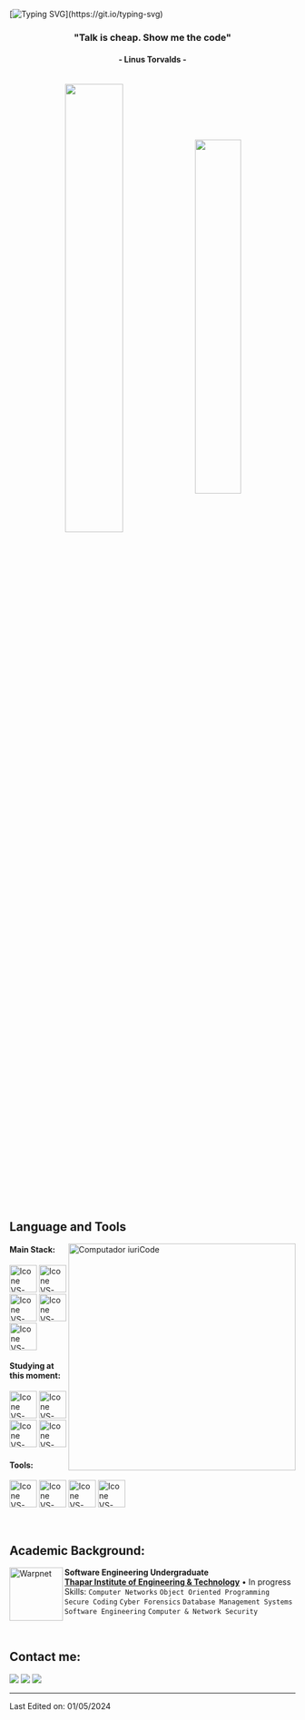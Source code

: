 [![Typing SVG](https://readme-typing-svg.herokuapp.com?color=FF3670&size=35&center=true&vCenter=true&width=1000&lines=Welcome+to+my+GitHub+profile!;My+name+is+Reyyan+Ahmed;A+Computer+Engineering+Undergrad;at+Thapar+University!)](https://git.io/typing-svg)

<h3 align="center">"Talk is cheap. Show me the code"</h3>
<h4 align="center">- Linus Torvalds -</h4>

<br>

<div align="center" style="margin-bottom:200px">
 <img width=45% align="center" src="https://github-readme-stats.vercel.app/api?username=reyyanxahmed&theme=radical&show_icons=true" />
 <img width=40% align="center" src="https://github-readme-stats.vercel.app/api/top-langs/?username=reyyanxahmed&layout=compact&theme=radical" />
</div>


<br>

## Language and Tools

<img src="https://raw.githubusercontent.com/MicaelliMedeiros/micaellimedeiros/master/image/computer-illustration.png" min-width="400px" max-width="400px" width="400px" align="right" alt="Computador iuriCode">

#### Main Stack:
  [<img height="48px" width="48px" alt="Icone VS-Code" src="https://skillicons.dev/icons?i=C++"/>](https://en.wikipedia.org/wiki/C%2B%2B)
  [<img height="48px" width="48px" alt="Icone VS-Code" src="https://skillicons.dev/icons?i=c"/>](https://developer.mozilla.org/en-US/docs/Web/C)
  [<img height="48px" width="48px" alt="Icone VS-Code" src="https://skillicons.dev/icons?i=js"/>](https://developer.mozilla.org/en-US/docs/Web/JavaScript)
  [<img height="48px" width="48px" alt="Icone VS-Code" src="https://skillicons.dev/icons?i=nodejs"/>](https://nodejs.org/en)
  [<img height="48px" width="48px" alt="Icone VS-Code" src="https://skillicons.dev/icons?i=python"/>](https://python.org)


#### Studying at this moment:
  [<img height="48px" width="48px" alt="Icone VS-Code" src="https://skillicons.dev/icons?i=python"/>](https://python.org)
  [<img height="48px" width="48px" alt="Icone VS-Code" src="https://skillicons.dev/icons?i=mongodb"/>](https://www.mongodb.com)
  [<img height="48px" width="48px" alt="Icone VS-Code" src="https://skillicons.dev/icons?i=express"/>](https://www.expressjs.com)
  [<img height="48px" width="48px" alt="Icone VS-Code" src="https://skillicons.dev/icons?i=react"/>](https://www.react.dev)

#### Tools:

  [<img height="48px" width="48px" alt="Icone VS-Code" src="https://skillicons.dev/icons?i=pycharm"/>](https://www.jetbrains.com/pycharm/)
  [<img height="48px" width="48px" alt="Icone VS-Code" src="https://skillicons.dev/icons?i=vscode"/>](https://code.visualstudio.com/)
  [<img height="48px" width="48px" alt="Icone VS-Code" src="https://skillicons.dev/icons?i=github"/>](https://github.com/)
  [<img height="48px" width="48px" alt="Icone VS-Code" src="https://skillicons.dev/icons?i=git"/>](https://git-scm.com/)

<br>

## Academic Background:

[<img align="left" height="94px" width="94px" alt="Warpnet" src="https://media.licdn.com/dms/image/C4E0BAQG5HFi6nWrpQg/company-logo_200_200/0/1655119369480/grupo_uninter_logo?e=1709164800&v=beta&t=A_gJyj3OZmT1JZNQcxaIJY67jzxMEJMvcpxyq1CwmS0"/>](https://www.thapar.edu/)
**Software Engineering Undergraduate** \
[**Thapar Institute of Engineering & Technology**](https://www.thapar.edu)  • In progress\
Skills: `Computer Networks` `Object Oriented Programming` `Secure Coding` `Cyber Forensics`
`Database Management Systems` `Software Engineering` `Computer & Network Security` 

<br>

## Contact me:
<div>
<a href="https://www.instagram.com/reyyan.2028/" target="_blank"><img loading="lazy" src="https://img.shields.io/badge/-Instagram-%23E4405F?style=for-the-badge&logo=instagram&logoColor=white" target="_blank"></a>
<a href = "mailto: reyyan.ahmed.cs@gmail.com"><img loading="lazy" src="https://img.shields.io/badge/Gmail-D14836?style=for-the-badge&logo=gmail&logoColor=white" target="_blank"></a>
<a href="https://www.linkedin.com/in/reyyanxahmed/" target="_blank"><img loading="lazy" src="https://img.shields.io/badge/-LinkedIn-%230077B5?style=for-the-badge&logo=linkedin&logoColor=white" target="_blank"></a>   
</div>


------

Last Edited on: 01/05/2024
